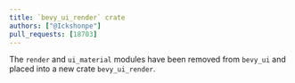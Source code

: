 ```yaml
---
title: `bevy_ui_render` crate
authors: ["@Ickshonpe"]
pull_requests: [18703]
---
```


The `render` and `ui_material` modules have been removed from `bevy_ui` and placed into a new crate `bevy_ui_render`.

